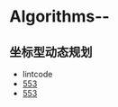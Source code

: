 # Algorithms--

## 坐标型动态规划
- lintcode
- [553](https://www.lintcode.com/problem/bomb-enemy/description) 
- [553](https://www.lintcode.com/problem/bomb-enemy/description) 
